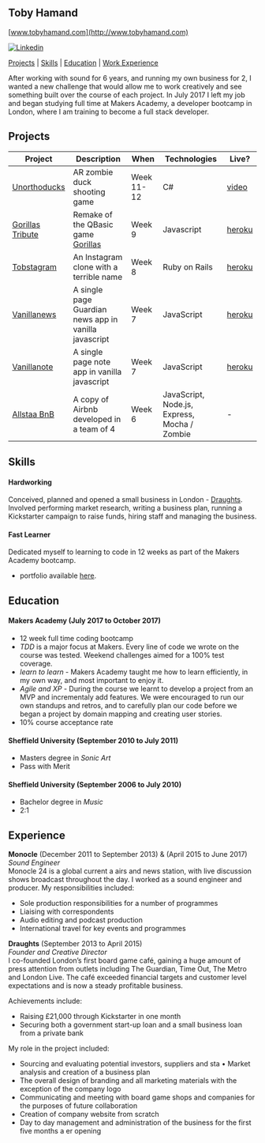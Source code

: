 ## Toby Hamand
[www.tobyhamand.com](http://www.tobyhamand.com)

[![Linkedin](https://image.ibb.co/efyf4Q/linkedin_32.png)](https://www.linkedin.com/in/toby-hamand)

[Projects](https://github.com/Tobold/CV#projects) | [Skills](https://github.com/Tobold/CV#skills) | [Education](https://github.com/Tobold/CV#education) | [Work Experience](https://github.com/Tobold/CV#experience)

After working with sound for 6 years, and running my own business for 2, I wanted a new challenge that would allow me to work creatively and see something built over the course of each project. In July 2017 I left my job and began studying full time at Makers Academy, a developer bootcamp in London, where I am training to become a full stack developer.

## Projects

Project | Description | When | Technologies | Live?
------- | ----------- | ---- | ------------ | ------
[Unorthoducks](https://github.com/tobold/unorthoducks) | AR zombie duck shooting game | Week 11-12 | C# | [video](https://vimeo.com/235315407)
[Gorillas Tribute](https://github.com/Alexander-Blair/gorillas-game-tribute) | Remake of the QBasic game [Gorillas](https://en.wikipedia.org/wiki/Gorillas_(video_game)) | Week 9 | Javascript | [heroku](https://gorillas-tribute.herokuapp.com/)
[Tobstagram](https://github.com/tobold/instagram-challenge) | An Instagram clone with a terrible name | Week 8 | Ruby on Rails | [heroku](http://tobstagram.herokuapp.com/)
[Vanillanews](https://github.com/tobold/news-summary-challenge) | A single page Guardian news app in vanilla javascript | Week 7 | JavaScript | [heroku](https://vanillajsnews.herokuapp.com/)
[Vanillanote](https://github.com/tobold/noteapp) | A single page note app in vanilla javascript | Week 7 | JavaScript | [heroku](https://vanillajsnote.herokuapp.com/)
[Allstaa BnB](https://github.com/tobold/allstaas-bnb) | A copy of Airbnb developed in a team of 4 | Week 6 | JavaScript, Node.js, Express, Mocha / Zombie | -


## Skills

#### Hardworking

Conceived, planned and opened a small business in London - [Draughts](http://www.draughtslondon.com). Involved performing market research, writing a business plan, running a Kickstarter campaign to raise funds, hiring staff and managing the business.

#### Fast Learner

Dedicated myself to learning to code in 12 weeks as part of the Makers Academy bootcamp.

- portfolio available [here](http://tobyhamand.com/coding).

## Education

#### Makers Academy (July 2017 to October 2017)
- 12 week full time coding bootcamp
- *TDD* is a major focus at Makers. Every line of code we wrote on the course was tested. Weekend challenges aimed for a 100% test coverage.
- *learn to learn* - Makers Academy taught me how to learn efficiently, in my own way, and most important to enjoy it.
- *Agile and XP* - During the course we learnt to develop a project from an MVP and incrementaly add features. We were encouraged to run our own standups and retros, and to carefully plan our code before we began a project by domain mapping and creating user stories.
- 10% course acceptance rate

#### Sheffield University (September 2010 to July 2011)
- Masters degree in *Sonic Art*
- Pass with Merit

#### Sheffield University (September 2006 to July 2010)
- Bachelor degree in *Music*
- 2:1

## Experience

**Monocle** (December 2011 to September 2013) & (April 2015 to June 2017)  
*Sound Engineer*  
Monocle 24 is a global current a airs and news station, with live discussion shows broadcast throughout the day. I worked as a sound engineer and producer.
My responsibilities included:
- Sole production responsibilities for a number of programmes
- Liaising with correspondents
- Audio editing and podcast production
- International travel for key events and programmes

**Draughts** (September 2013 to April 2015)  
*Founder and Creative Director*  
I co-founded London’s first board game café, gaining a huge amount of press attention from outlets including The Guardian, Time Out, The Metro and London Live. The café exceeded financial targets and customer level expectations and is now a steady profitable business.

Achievements include:
- Raising £21,000 through Kickstarter in one month
- Securing both a government start-up loan and a small business loan from a private bank

My role in the project included:
- Sourcing and evaluating potential investors, suppliers and sta  • Market analysis and creation of a business plan
- The overall design of branding and all marketing materials with the exception of the company logo
- Communicating and meeting with board game shops and companies for the purposes of future collaboration
- Creation of company website from scratch
- Day to day management and administration of the business for the first five months a er opening
